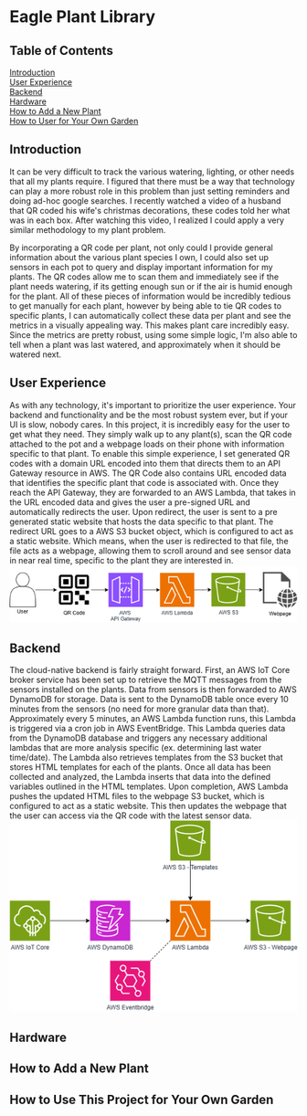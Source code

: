 # Eagle Plant Library

## Table of Contents
[Introduction](#introduction)</br>
[User Experience](#user-experience)</br>
[Backend](#backend)</br>
[Hardware](#hardware)</br>
[How to Add a New Plant](#how-to-add-a-new-plant)</br>
[How to User for Your Own Garden](#how-to-use-this-project-for-your-own-garden)</br>

## Introduction

It can be very difficult to track the various watering, lighting, or other needs that all my plants require. I figured that there must be a way that technology can play a more robust role in this problem than just setting reminders and doing ad-hoc google searches. I recently watched a video of a husband that QR coded his wife's christmas decorations, these codes told her what was in each box. After watching this video, I realized I could apply a very similar methodology to my plant problem. 

By incorporating a QR code per plant, not only could I provide general information about the various plant species I own, I could also set up sensors in each pot to query and display important information for my plants. The QR codes allow me to scan them and immediately see if the plant needs watering, if its getting enough sun or if the air is humid enough for the plant. All of these pieces of information would be incredibly tedious to get manually for each plant, however by being able to tie QR codes to specific plants, I can automatically collect these data per plant and see the metrics in a visually appealing way. This makes plant care incredibly easy. Since the metrics are pretty robust, using some simple logic, I'm also able to tell when a plant was last watered, and approximately when it should be watered next. 

## User Experience

As with any technology, it's important to prioritize the user experience. Your backend and functionality and be the most robust system ever, but if your UI is slow, nobody cares. In this project, it is incredibly easy for the user to get what they need. They simply walk up to any plant(s), scan the QR code attached to the pot and a webpage loads on their phone with information specific to that plant. To enable this simple experience, I set generated QR codes with a domain URL encoded into them that directs them to an API Gateway resource in AWS. The QR Code also contains URL encoded data that identifies the specific plant that code is associated with. Once they reach the API Gateway, they are forwarded to an AWS Lambda, that takes in the URL encoded data and gives the user a pre-signed URL and automatically redirects the user. Upon redirect, the user is sent to a pre generated static website that hosts the data specific to that plant. The redirect URL goes to a AWS S3 bucket object, which is configured to act as a static website. Which means, when the user is redirected to that file, the file acts as a webpage, allowing them to scroll around and see sensor data in near real time, specific to the plant they are interested in.
![User Journey Diagram](diagram/eagle-plant-library-user-journey.png)

## Backend

The cloud-native backend is fairly straight forward. First, an AWS IoT Core broker service has been set up to retrieve the MQTT messages from the sensors installed on the plants. Data from sensors is then forwarded to AWS DynamoDB for storage. Data is sent to the DynamoDB table once every 10 minutes from the sensors (no need for more granular data than that). Approximately every 5 minutes, an AWS Lambda function runs, this Lambda is triggered via a cron job in AWS EventBridge. This Lambda queries data from the DynamoDB database and triggers any necessary additional lambdas that are more analysis specific (ex. determining last water time/date). The Lambda also retrieves templates from the S3 bucket that stores HTML templates for each of the plants. Once all data has been collected and analyzed, the Lambda inserts that data into the defined variables outlined in the HTML templates. Upon completion, AWS Lambda pushes the updated HTML files to the webpage S3 bucket, which is configured to act as a static website. This then updates the webpage that the user can access via the QR code with the latest sensor data. 
![Backend Diagram](diagram/eagle-plant-library.png)

## Hardware


## How to Add a New Plant


## How to Use This Project for Your Own Garden

